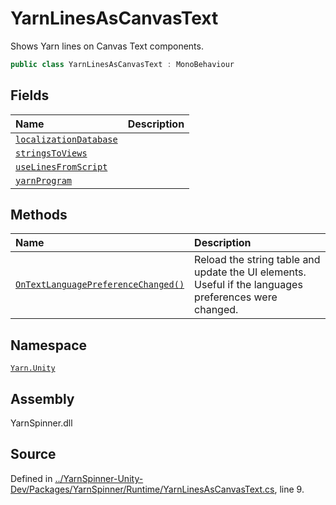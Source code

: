 # YarnLinesAsCanvasText

Shows Yarn lines on Canvas Text components.

```csharp
public class YarnLinesAsCanvasText : MonoBehaviour
```

## Fields

| Name | Description |
| :--- | :--- |
| [`localizationDatabase`](yarnlinesascanvastext.localizationdatabase.md) |  |
| [`stringsToViews`](yarnlinesascanvastext.stringstoviews.md) |  |
| [`useLinesFromScript`](yarnlinesascanvastext.uselinesfromscript.md) |  |
| [`yarnProgram`](yarnlinesascanvastext.yarnprogram.md) |  |

## Methods

| Name | Description |
| :--- | :--- |
| [`OnTextLanguagePreferenceChanged()`](yarnlinesascanvastext.ontextlanguagepreferencechanged.md) | Reload the string table and update the UI elements. Useful if the languages preferences were changed. |

## Namespace

[`Yarn.Unity`](../)

## Assembly

YarnSpinner.dll

## Source

Defined in [../YarnSpinner-Unity-Dev/Packages/YarnSpinner/Runtime/YarnLinesAsCanvasText.cs](https://github.com/YarnSpinnerTool/YarnSpinner-Unity//blob/develop/Runtime/YarnLinesAsCanvasText.cs#L9), line 9.

